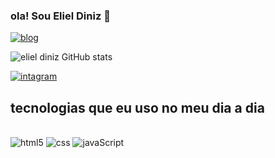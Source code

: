 ### ola! Sou Eliel Diniz 🤝

[![blog](https://img.shields.io/website-up-down-green-red/http/monip.org.svg)](https://sujeitoprogramador.com)

![eliel diniz GitHub stats](https://github-readme-stats.vercel.app/api?username=Elieldiniz&show_icons=true&theme=radical)

[![intagram](https://img.shields.io/badge/Instagram-E4405F?style=for-the-badge&logo=instagram&logoColor=white)](https://instagram.com/sujeitoprogramador.com)


## tecnologias que eu uso no meu dia a dia
<div style="display:anline_block"></br>
    <img aling="center" alt="html5" src="https://img.shields.io/badge/HTML5-E34F26?style=for-the-badge&logo=html5&logoColor=white"/>
    <img aling="center" alt="css" src="https://img.shields.io/badge/CSS3-1572B6?style=for-the-badge&logo=css3&logoColor=white"/>
    <img aling="center" alt="javaScript" src="https://img.shields.io/badge/JavaScript-323330?style=for-the-badge&logo=javascript&logoColor=F7DF1E"/>
</div>
